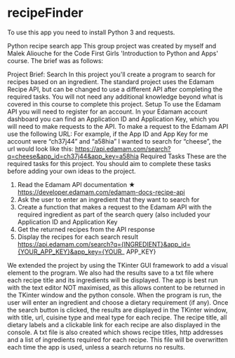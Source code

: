 # recipeFinder
To use this app you need to install Python 3 and requests.

Python recipe search app
This group project was created by myself and Malek Aliouche for the Code First Girls 'Introduction to Python and Apps' course. The brief was as follows:

Project Brief: Search
In this project you'll create a program to search for recipes based on an ingredient. The standard project uses the Edamam Recipe API, but can be changed to use a different API after completing the required tasks.
You will not need any additional knowledge beyond what is covered in this course to complete this project.
Setup
To use the Edamam API you will need to register for an account. In your Edamam account dashboard you can find an Application ID and Application Key, which you will need to make requests to the API.
To make a request to the Edamam API use the following URL:
For example, if the App ID and App Key for me account were “ch37j44” and “a58hia” I wanted to search for “cheese”, the url would look like this:
https://api.edamam.com/search?q=cheese&app_id=ch37j44&app_key=a58hia
Required Tasks
These are the required tasks for this project. You should aim to complete these tasks before adding your own ideas to the project.
1. Read the Edamam API documentation ★ https://developer.edamam.com/edamam-docs-recipe-api
2. Ask the user to enter an ingredient that they want to search for
3. Create a function that makes a request to the Edamam API with the required ingredient as
part of the search query (also included your Application ID and Application Key
4. Get the returned recipes from the API response
5. Display the recipes for each search result
     https://api.edamam.com/search?q={INGREDIENT}&app_id={YOUR_APP_KEY}&app_key={YOUR_ APP_KEY}
 
 
 We extended the project by using the TKinter GUI framework to add a visual element to the program. We also had the results save to a txt file where each recipe title and its ingredients will be displayed.
 The app is best run with the text editor NOT maximised, as this allows content to be returned in the TKinter window and the python console. 
 When the program is run, the user will enter an ingredient and choose a dietary requirement (if any). Once the search button is clicked, the results are displayed in the TKinter window, with title, url, cuisine type and meal type for each recipe. The recipe title, all dietary labels and a clickable link for each recipe are also displayed in the console. A txt file is also created which shows recipe titles, http addresses and a list of ingredients required for each recipe. This file will be overwritten each time the app is used, unless a search returns no results.
